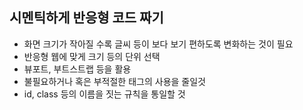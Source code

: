 ## 시멘틱하게 반응형 코드 짜기  
  - 화면 크기가 작아질 수록 글씨 등이 보다 보기 편하도록 변화하는 것이 필요  
  - 반응형 웹에 맞게 크기 등의 단위 선택  
  - 뷰포트, 부트스트랩 등을 활용  
  - 불필요하거나 혹은 부적절한 태그의 사용을 줄일것  
  - id, class 등의 이름을 짓는 규칙을 통일할 것  
